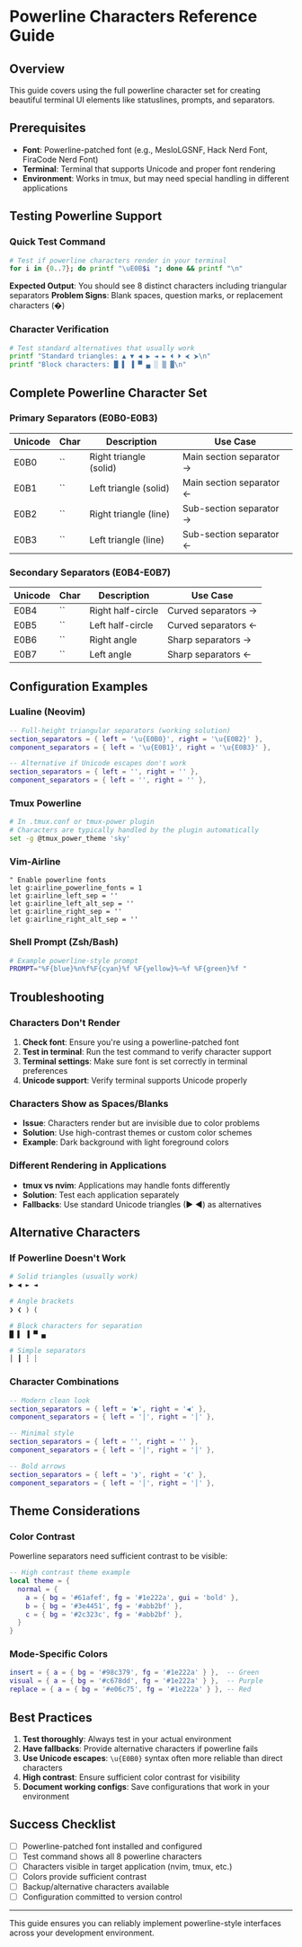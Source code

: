 # Powerline Characters Reference Guide

## Overview
This guide covers using the full powerline character set for creating beautiful terminal UI elements like statuslines, prompts, and separators.

## Prerequisites
- **Font**: Powerline-patched font (e.g., MesloLGSNF, Hack Nerd Font, FiraCode Nerd Font)
- **Terminal**: Terminal that supports Unicode and proper font rendering
- **Environment**: Works in tmux, but may need special handling in different applications

## Testing Powerline Support

### Quick Test Command
```bash
# Test if powerline characters render in your terminal
for i in {0..7}; do printf "\uE0B$i "; done && printf "\n"
```

**Expected Output**: You should see 8 distinct characters including triangular separators
**Problem Signs**: Blank spaces, question marks, or replacement characters (�)

### Character Verification
```bash
# Test standard alternatives that usually work
printf "Standard triangles: ▲ ▼ ◀ ▶ ◄ ► ⏴ ⏵ ⮜ ⮞\n"
printf "Block characters: █ ▌ ▐ ▀ ▄ ░ ▒ ▓\n"
```

## Complete Powerline Character Set

### Primary Separators (E0B0-E0B3)
| Unicode | Char | Description | Use Case |
|---------|------|-------------|----------|
| E0B0    | `` | Right triangle (solid) | Main section separator →  |
| E0B1    | `` | Left triangle (solid)  | Main section separator ←  |
| E0B2    | `` | Right triangle (line)  | Sub-section separator →   |
| E0B3    | `` | Left triangle (line)   | Sub-section separator ←   |

### Secondary Separators (E0B4-E0B7)
| Unicode | Char | Description | Use Case |
|---------|------|-------------|----------|
| E0B4    | `` | Right half-circle | Curved separators → |
| E0B5    | `` | Left half-circle  | Curved separators ← |
| E0B6    | `` | Right angle       | Sharp separators →  |
| E0B7    | `` | Left angle        | Sharp separators ←  |

## Configuration Examples

### Lualine (Neovim)
```lua
-- Full-height triangular separators (working solution)
section_separators = { left = '\u{E0B0}', right = '\u{E0B2}' },
component_separators = { left = '\u{E0B1}', right = '\u{E0B3}' },

-- Alternative if Unicode escapes don't work
section_separators = { left = '', right = '' },
component_separators = { left = '', right = '' },
```

### Tmux Powerline
```bash
# In .tmux.conf or tmux-power plugin
# Characters are typically handled by the plugin automatically
set -g @tmux_power_theme 'sky'
```

### Vim-Airline
```vim
" Enable powerline fonts
let g:airline_powerline_fonts = 1
let g:airline_left_sep = ''
let g:airline_left_alt_sep = ''
let g:airline_right_sep = ''
let g:airline_right_alt_sep = ''
```

### Shell Prompt (Zsh/Bash)
```bash
# Example powerline-style prompt
PROMPT="%F{blue}%n%f%F{cyan}%f %F{yellow}%~%f %F{green}%f "
```

## Troubleshooting

### Characters Don't Render
1. **Check font**: Ensure you're using a powerline-patched font
2. **Test in terminal**: Run the test command to verify character support
3. **Terminal settings**: Make sure font is set correctly in terminal preferences
4. **Unicode support**: Verify terminal supports Unicode properly

### Characters Show as Spaces/Blanks
- **Issue**: Characters render but are invisible due to color problems
- **Solution**: Use high-contrast themes or custom color schemes
- **Example**: Dark background with light foreground colors

### Different Rendering in Applications
- **tmux vs nvim**: Applications may handle fonts differently
- **Solution**: Test each application separately
- **Fallbacks**: Use standard Unicode triangles (▶ ◀) as alternatives

## Alternative Characters

### If Powerline Doesn't Work
```bash
# Solid triangles (usually work)
▶ ◀ ► ◄

# Angle brackets
❯ ❮ ⟩ ⟨

# Block characters for separation
█ ▌ ▐ ▀ ▄

# Simple separators
│ ┃ ┆ ┊
```

### Character Combinations
```lua
-- Modern clean look
section_separators = { left = '▶', right = '◀' },
component_separators = { left = '│', right = '│' },

-- Minimal style
section_separators = { left = '', right = '' },
component_separators = { left = '│', right = '│' },

-- Bold arrows
section_separators = { left = '❯', right = '❮' },
component_separators = { left = '│', right = '│' },
```

## Theme Considerations

### Color Contrast
Powerline separators need sufficient contrast to be visible:

```lua
-- High contrast theme example
local theme = {
  normal = {
    a = { bg = '#61afef', fg = '#1e222a', gui = 'bold' },
    b = { bg = '#3e4451', fg = '#abb2bf' },
    c = { bg = '#2c323c', fg = '#abb2bf' },
  }
}
```

### Mode-Specific Colors
```lua
insert = { a = { bg = '#98c379', fg = '#1e222a' } },  -- Green
visual = { a = { bg = '#c678dd', fg = '#1e222a' } },  -- Purple
replace = { a = { bg = '#e06c75', fg = '#1e222a' } }, -- Red
```

## Best Practices

1. **Test thoroughly**: Always test in your actual environment
2. **Have fallbacks**: Provide alternative characters if powerline fails
3. **Use Unicode escapes**: `\u{E0B0}` syntax often more reliable than direct characters
4. **High contrast**: Ensure sufficient color contrast for visibility
5. **Document working configs**: Save configurations that work in your environment

## Success Checklist

- [ ] Powerline-patched font installed and configured
- [ ] Test command shows all 8 powerline characters
- [ ] Characters visible in target application (nvim, tmux, etc.)
- [ ] Colors provide sufficient contrast
- [ ] Backup/alternative characters available
- [ ] Configuration committed to version control

---

This guide ensures you can reliably implement powerline-style interfaces across your development environment.